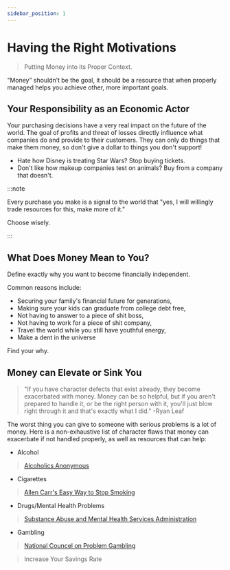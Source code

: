 ```yaml
---
sidebar_position: 1
---
```


# Having the Right Motivations

>Putting Money into its Proper Context.

“Money” shouldn’t be the goal, it should be a resource that when properly managed helps you achieve other, more important goals.

## Your Responsibility as an Economic Actor

Your purchasing decisions have a very real impact on the future of the world. The goal of profits and threat of losses directly influence what companies do and provide to their customers. They can only do things that make them money, so don't give a dollar to things you don't support!

- Hate how Disney is treating Star Wars? Stop buying tickets.
- Don't like how makeup companies test on animals? Buy from a company that doesn't.

:::note

Every purchase you make is a signal to the world that "yes, I will willingly trade resources for this, make more of it."

Choose wisely.

:::

## What Does Money Mean to You?

Define exactly why you want to become financially independent. 

Common reasons include:
- Securing your family's financial future for generations,
- Making sure your kids can graduate from college debt free,
- Not having to answer to a piece of shit boss,
- Not having to work for a piece of shit company,
- Travel the world while you still have youthful energy,
- Make a dent in the universe

Find your why.

## Money can Elevate or Sink You

>"If you have character defects that exist already, they become exacerbated with money. Money can be so helpful, but if you aren't prepared to handle it, or be the right person with it, you'll just blow right through it and that's exactly what I did." -Ryan Leaf

The worst thing you can give to someone with serious problems is a lot of money. Here is a non-exhaustive list of character flaws that money can exacerbate if not handled properly, as well as resources that can help:
- Alcohol
>[Alcoholics Anonymous](https://www.aa.org/)
- Cigarettes
>[Allen Carr's Easy Way to Stop Smoking](https://www.amazon.com/Allen-Carrs-Easy-Stop-Smoking/dp/1405923318)
- Drugs/Mental Health Problems
>[Substance Abuse and Mental Health Services Administration](https://www.samhsa.gov/find-help/national-helpline)
- Gambling
>[National Councel on Problem Gambling](https://www.ncpgambling.org/help-treatment/national-helpline-1-800-522-4700/)

>Increase Your Savings Rate